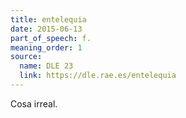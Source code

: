 ```yaml
---
title: entelequia
date: 2015-06-13
part_of_speech: f.
meaning_order: 1
source:
  name: DLE 23
  link: https://dle.rae.es/entelequia
---
```


Cosa irreal.
